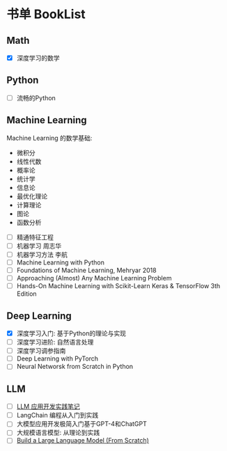 # 书单 BookList

## Math

- [x] 深度学习的数学

## Python

- [ ] 流畅的Python

## Machine Learning

Machine Learning 的数学基础:  
- 微积分
- 线性代数
- 概率论
- 统计学
- 信息论
- 最优化理论
- 计算理论
- 图论
- 函数分析

- [ ] 精通特征工程
- [ ] 机器学习 周志华
- [ ] 机器学习方法 李航
- [ ] Machine Learning with Python
- [ ] Foundations of Machine Learning, Mehryar 2018
- [ ] Approaching (Almost) Any Machine Learning Problem
- [ ] Hands-On Machine Learning with Scikit-Learn Keras & TensorFlow 3th Edition

## Deep Learning

- [x] 深度学习入门: 基于Python的理论与实现
- [ ] 深度学习进阶: 自然语言处理
- [ ] 深度学习调参指南
- [ ] Deep Learning with PyTorch
- [ ] Neural Networsk from Scratch in Python

## LLM

- [ ] [LLM 应用开发实践笔记](https://aitutor.liduos.com/)
- [ ] LangChain 编程从入门到实践
- [ ] 大模型应用开发极简入门基于GPT-4和ChatGPT
- [ ] 大规模语言模型: 从理论到实践
- [ ] [Build a Large Language Model (From Scratch)](https://livebook.manning.com/book/build-a-large-language-model-from-scratch/welcome/v-8/)
